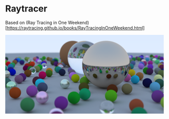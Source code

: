 # Raytracer
Based on (Ray Tracing in One Weekend)[https://raytracing.github.io/books/RayTracingInOneWeekend.html]

![](final_scene.png)